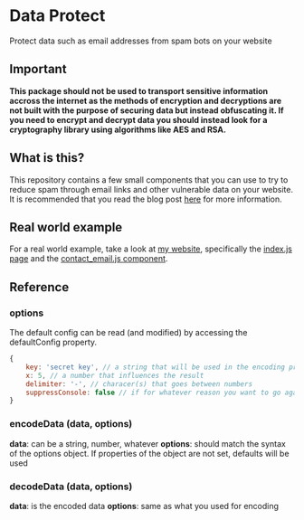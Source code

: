 # Data Protect
Protect data such as email addresses from spam bots on your website

## Important
**This package should not be used to transport sensitive information accross the internet as the methods of encryption and decryptions are not built with the purpose of securing data but instead obfuscating it. If you need to encrypt and decrypt data you should instead look for a cryptography library using algorithms like AES and RSA.**

## What is this?
This repository contains a few small components that you can use to try to reduce spam through email links and other vulnerable data on your website. It is recommended that you read the blog post [here](https://jackchilds.tech/posts/reducing_spam_from_mailto_links) for more information.


## Real world example
For a real world example, take a look at [my website](https://jackchilds.tech), specifically the [index.js page](https://github.com/JackChilds/website/blob/39bf3284cd3cd1c9d414161e6c2fa8ac5d3f3efa/pages/index.js) and the [contact_email.js component](https://github.com/JackChilds/website/blob/39bf3284cd3cd1c9d414161e6c2fa8ac5d3f3efa/components/contact_email.js).

## Reference

### options
The default config can be read (and modified) by accessing the defaultConfig property. 
```js
{
    key: 'secret key', // a string that will be used in the encoding process
    x: 5, // a number that influences the result
    delimiter: '-', // characer(s) that goes between numbers
    suppressConsole: false // if for whatever reason you want to go against the recommended advice, you can make the code shut up by setting this to true
}
```

### encodeData (data, options)
**data**: can be a string, number, whatever
**options**: should match the syntax of the options object. If properties of the object are not set, defaults will be used

### decodeData (data, options)
**data**: is the encoded data
**options**: same as what you used for encoding